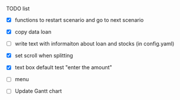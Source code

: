 TODO list
- [X] functions to restart scenario and go to next scenario
- [x] copy data loan
- [ ] write text with informaiton about loan and stocks (in config.yaml)
- [x] set scroll when splitting
- [X] text box default test "enter the amount"
- [ ] menu 

- [ ] Update Gantt chart
 
